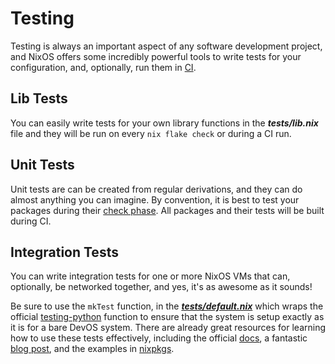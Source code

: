 # Testing

Testing is always an important aspect of any software development project, and
NixOS offers some incredibly powerful tools to write tests for your
configuration, and, optionally, run them in
[CI](../doc/integrations/hercules.md).

## Lib Tests
You can easily write tests for your own library functions in the
___tests/lib.nix___ file and they will be run on every `nix flake check` or
during a CI run.

## Unit Tests
Unit tests are can be created from regular derivations, and they can do
almost anything you can imagine. By convention, it is best to test your
packages during their [check phase][check]. All packages and their tests will
be built during CI.

## Integration Tests
You can write integration tests for one or more NixOS VMs that can,
optionally, be networked together, and yes, it's as awesome as it sounds!

Be sure to use the `mkTest` function, in the [___tests/default.nix___][default]
which wraps the official [testing-python][testing-python] function to ensure
that the system is setup exactly as it is for a bare DevOS system. There are
already great resources for learning how to use these tests effectively,
including the official [docs][test-doc], a fantastic [blog post][test-blog],
and the examples in [nixpkgs][nixos-tests].

[test-doc]: https://nixos.org/manual/nixos/stable/index.html#sec-nixos-tests
[test-blog]: https://www.haskellforall.com/2020/11/how-to-use-nixos-for-lightweight.html
[default]: https://github.com/divnix/devos/tree/core/tests/default.nix
[run-test]: https://github.com/NixOS/nixpkgs/blob/6571462647d7316aff8b8597ecdf5922547bf365/lib/debug.nix#L154-L166
[nixos-tests]: https://github.com/NixOS/nixpkgs/tree/master/nixos/tests
[testing-python]: https://github.com/NixOS/nixpkgs/tree/master/nixos/lib/testing-python.nix
[check]: https://nixos.org/manual/nixpkgs/stable/#ssec-check-phase

